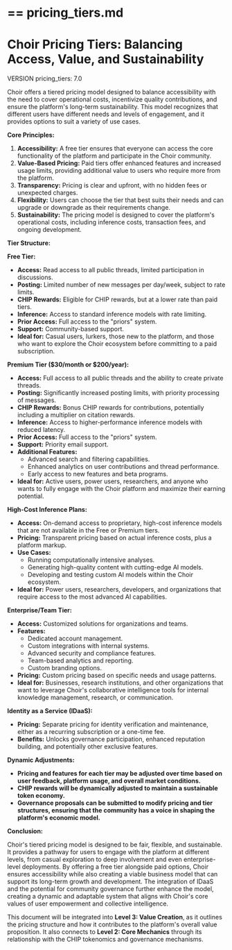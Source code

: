 ==
pricing_tiers.md
==

# Choir Pricing Tiers: Balancing Access, Value, and Sustainability

VERSION pricing_tiers: 7.0

Choir offers a tiered pricing model designed to balance accessibility with the need to cover operational costs, incentivize quality contributions, and ensure the platform's long-term sustainability. This model recognizes that different users have different needs and levels of engagement, and it provides options to suit a variety of use cases.

**Core Principles:**

1. **Accessibility:** A free tier ensures that everyone can access the core functionality of the platform and participate in the Choir community.
2. **Value-Based Pricing:** Paid tiers offer enhanced features and increased usage limits, providing additional value to users who require more from the platform.
3. **Transparency:** Pricing is clear and upfront, with no hidden fees or unexpected charges.
4. **Flexibility:** Users can choose the tier that best suits their needs and can upgrade or downgrade as their requirements change.
5. **Sustainability:** The pricing model is designed to cover the platform's operational costs, including inference costs, transaction fees, and ongoing development.

**Tier Structure:**

**Free Tier:**

- **Access:** Read access to all public threads, limited participation in discussions.
- **Posting:** Limited number of new messages per day/week, subject to rate limits.
- **CHIP Rewards:** Eligible for CHIP rewards, but at a lower rate than paid tiers.
- **Inference:** Access to standard inference models with rate limiting.
- **Prior Access:** Full access to the "priors" system.
- **Support:** Community-based support.
- **Ideal for:** Casual users, lurkers, those new to the platform, and those who want to explore the Choir ecosystem before committing to a paid subscription.

**Premium Tier ($30/month or $200/year):**

- **Access:** Full access to all public threads and the ability to create private threads.
- **Posting:** Significantly increased posting limits, with priority processing of messages.
- **CHIP Rewards:** Bonus CHIP rewards for contributions, potentially including a multiplier on citation rewards.
- **Inference:** Access to higher-performance inference models with reduced latency.
- **Prior Access:** Full access to the "priors" system.
- **Support:** Priority email support.
- **Additional Features:**
  - Advanced search and filtering capabilities.
  - Enhanced analytics on user contributions and thread performance.
  - Early access to new features and beta programs.
- **Ideal for:** Active users, power users, researchers, and anyone who wants to fully engage with the Choir platform and maximize their earning potential.

**High-Cost Inference Plans:**

- **Access:** On-demand access to proprietary, high-cost inference models that are not available in the Free or Premium tiers.
- **Pricing:** Transparent pricing based on actual inference costs, plus a platform markup.
- **Use Cases:**
  - Running computationally intensive analyses.
  - Generating high-quality content with cutting-edge AI models.
  - Developing and testing custom AI models within the Choir ecosystem.
- **Ideal for:** Power users, researchers, developers, and organizations that require access to the most advanced AI capabilities.

**Enterprise/Team Tier:**

- **Access:** Customized solutions for organizations and teams.
- **Features:**
  - Dedicated account management.
  - Custom integrations with internal systems.
  - Advanced security and compliance features.
  - Team-based analytics and reporting.
  - Custom branding options.
- **Pricing:** Custom pricing based on specific needs and usage patterns.
- **Ideal for:** Businesses, research institutions, and other organizations that want to leverage Choir's collaborative intelligence tools for internal knowledge management, research, or communication.

**Identity as a Service (IDaaS):**

- **Pricing:** Separate pricing for identity verification and maintenance, either as a recurring subscription or a one-time fee.
- **Benefits:** Unlocks governance participation, enhanced reputation building, and potentially other exclusive features.

**Dynamic Adjustments:**

- **Pricing and features for each tier may be adjusted over time based on user feedback, platform usage, and overall market conditions.**
- **CHIP rewards will be dynamically adjusted to maintain a sustainable token economy.**
- **Governance proposals can be submitted to modify pricing and tier structures, ensuring that the community has a voice in shaping the platform's economic model.**

**Conclusion:**

Choir's tiered pricing model is designed to be fair, flexible, and sustainable. It provides a pathway for users to engage with the platform at different levels, from casual exploration to deep involvement and even enterprise-level deployments. By offering a free tier alongside paid options, Choir ensures accessibility while also creating a viable business model that can support its long-term growth and development. The integration of IDaaS and the potential for community governance further enhance the model, creating a dynamic and adaptable system that aligns with Choir's core values of user empowerment and collective intelligence.

This document will be integrated into **Level 3: Value Creation**, as it outlines the pricing structure and how it contributes to the platform's overall value proposition. It also connects to **Level 2: Core Mechanics** through its relationship with the CHIP tokenomics and governance mechanisms.
